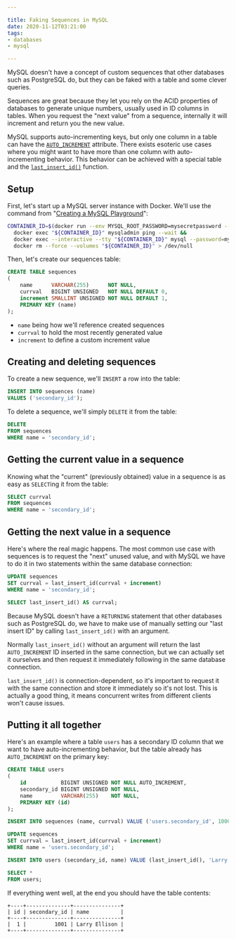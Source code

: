 ```yaml
---

title: Faking Sequences in MySQL
date: 2020-11-12T03:21:00
tags:
- databases
- mysql

---
```


MySQL doesn't have a concept of custom sequences that other databases such as PostgreSQL do, but they can be faked with a table and some clever queries.

Sequences are great because they let you rely on the ACID properties of databases to generate unique numbers, usually used in ID columns in tables. When you request the "next value" from a sequence, internally it will increment and return you the new value.

MySQL supports auto-incrementing keys, but only one column in a table can have the [`AUTO_INCREMENT`](https://dev.mysql.com/doc/refman/8.0/en/example-auto-increment.html) attribute. There exists esoteric use cases where you might want to have more than one column with auto-incrementing behavior. This behavior can be achieved with a special table and the [`last_insert_id()`](https://dev.mysql.com/doc/refman/8.0/en/information-functions.html#function_last-insert-id) function.

## Setup

First, let's start up a MySQL server instance with Docker. We'll use the command from "[Creating a MySQL Playground](/blog/creating-a-mysql-playground)":

```bash
CONTAINER_ID=$(docker run --env MYSQL_ROOT_PASSWORD=mysecretpassword --detach mysql:8) &&
  docker exec "${CONTAINER_ID}" mysqladmin ping --wait &&
  docker exec --interactive --tty "${CONTAINER_ID}" mysql --password=mysecretpassword &&
  docker rm --force --volumes "${CONTAINER_ID}" > /dev/null
```

Then, let's create our sequences table:

```sql
CREATE TABLE sequences
(
    name      VARCHAR(255)      NOT NULL,
    currval   BIGINT UNSIGNED   NOT NULL DEFAULT 0,
    increment SMALLINT UNSIGNED NOT NULL DEFAULT 1,
    PRIMARY KEY (name)
);
```

- `name` being how we'll reference created sequences
- `currval` to hold the most recently generated value
- `increment` to define a custom increment value

## Creating and deleting sequences

To create a new sequence, we'll `INSERT` a row into the table:

```sql
INSERT INTO sequences (name)
VALUES ('secondary_id');
```

To delete a sequence, we'll simply `DELETE` it from the table:

```sql
DELETE
FROM sequences
WHERE name = 'secondary_id';
```

## Getting the current value in a sequence

Knowing what the "current" (previously obtained) value in a sequence is as easy as `SELECT`ing it from the table:

```sql
SELECT currval
FROM sequences
WHERE name = 'secondary_id';
```

## Getting the next value in a sequence

Here's where the real magic happens. The most common use case with sequences is to request the "next" unused value, and with MySQL we have to do it in two statements within the same database connection:

```sql
UPDATE sequences
SET currval = last_insert_id(currval + increment)
WHERE name = 'secondary_id';

SELECT last_insert_id() AS currval;
```

Because MySQL doesn't have a `RETURNING` statement that other databases such as PostgreSQL do, we have to make use of manually setting our "last insert ID" by calling `last_insert_id()` with an argument.

Normally `last_insert_id()` without an argument will return the last `AUTO_INCREMENT` ID inserted in the same connection, but we can actually set it ourselves and then request it immediately following in the same database connection.

`last_insert_id()` is connection-dependent, so it's important to request it with the same connection and store it immediately so it's not lost. This is actually a good thing, it means concurrent writes from different clients won't cause issues.

## Putting it all together

Here's an example where a table `users` has a secondary ID column that we want to have auto-incrementing behavior, but the table already has `AUTO_INCREMENT` on the primary key:

```sql
CREATE TABLE users
(
    id           BIGINT UNSIGNED NOT NULL AUTO_INCREMENT,
    secondary_id BIGINT UNSIGNED NOT NULL,
    name         VARCHAR(255)    NOT NULL,
    PRIMARY KEY (id)
);

INSERT INTO sequences (name, currval) VALUE ('users.secondary_id', 1000);

UPDATE sequences
SET currval = last_insert_id(currval + increment)
WHERE name = 'users.secondary_id';

INSERT INTO users (secondary_id, name) VALUE (last_insert_id(), 'Larry Ellison');

SELECT *
FROM users;
```

If everything went well, at the end you should have the table contents:

```text
+----+--------------+---------------+
| id | secondary_id | name          |
+----+--------------+---------------+
|  1 |         1001 | Larry Ellison |
+----+--------------+---------------+
```
